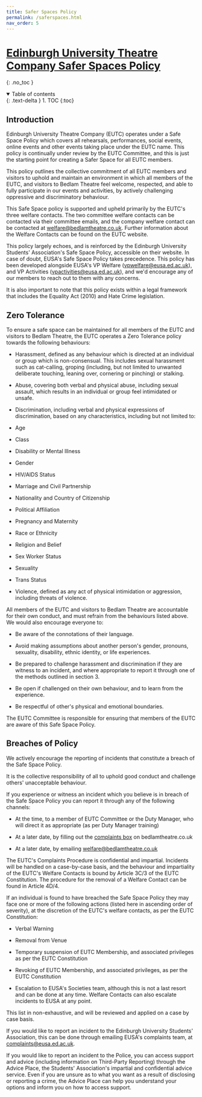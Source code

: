 ```yaml
---
title: Safer Spaces Policy
permalink: /saferspaces.html
nav_order: 5
---
```



# <span style="text-decoration:underline;">Edinburgh University Theatre Company Safer Spaces Policy</span>
{: .no_toc }

<details open markdown="block">
  <summary>
    Table of contents
  </summary>
  {: .text-delta }
1. TOC
{:toc}
</details>

## Introduction

Edinburgh University Theatre Company (EUTC) operates under a Safe Space Policy which covers all rehearsals, performances, social events, online events and other events taking place under the EUTC name. This policy is continually under review by the EUTC Committee, and this is just the starting point for creating a Safer Space for all EUTC members.

This policy outlines the collective commitment of all EUTC members and visitors to uphold and maintain an environment in which all members of the EUTC, and visitors to Bedlam Theatre feel welcome, respected, and able to fully participate in our events and activities, by actively challenging oppressive and discriminatory behaviour.

This Safe Space policy is supported and upheld primarily by the EUTC's three welfare contacts. The two committee welfare contacts can be contacted via their committee emails, and the company welfare contact can be contacted at welfare@bedlamtheatre.co.uk. Further information about the Welfare Contacts can be found on the EUTC website.

This policy largely echoes, and is reinforced by the Edinburgh University Students' Association's Safe Space Policy, accessible on their website. In case of doubt, EUSA's Safe Space Policy takes precedence. This policy has been developed alongside EUSA's VP Welfare (vpwelfare@eusa.ed.ac.uk), and VP Activities (vpactivities@eusa.ed.ac.uk), and we'd encourage any of our members to reach out to them with any concerns.

It is also important to note that this policy exists within a legal framework that includes the Equality Act (2010) and Hate Crime legislation.

##  Zero Tolerance

To ensure a safe space can be maintained for all members of the EUTC and visitors to Bedlam Theatre, the EUTC operates a Zero Tolerance policy towards the following behaviours:

-   Harassment, defined as any behaviour which is directed at an individual or group which is non-consensual. This includes sexual harassment such as cat-calling, groping (including, but not limited to unwanted deliberate touching, leaning over, cornering or pinching) or stalking.

-   Abuse, covering both verbal and physical abuse, including sexual assault, which results in an individual or group feel intimidated or unsafe.  

-   Discrimination, including verbal and physical expressions of discrimination, based on any characteristics, including but not limited to:

-   Age 

-   Class 

-   Disability or Mental Illness 

-   Gender 

-   HIV/AIDS Status 

-   Marriage and Civil Partnership 

-   Nationality and Country of Citizenship 

-   Political Affiliation 

-   Pregnancy and Maternity 

-   Race or Ethnicity 

-   Religion and Belief 

-   Sex Worker Status 

-   Sexuality 

-   Trans Status  

-   Violence, defined as any act of physical intimidation or aggression, including threats of violence.

All members of the EUTC and visitors to Bedlam Theatre are accountable for their own conduct, and must refrain from the behaviours listed above. We would also encourage everyone to:

-   Be aware of the connotations of their language.  

-   Avoid making assumptions about another person's gender, pronouns, sexuality, disability, ethnic identity, or life experiences.  

-   Be prepared to challenge harassment and discrimination if they are witness to an incident, and where appropriate to report it through one of the methods outlined in section 3.  

-   Be open if challenged on their own behaviour, and to learn from the experience.  

-   Be respectful of other's physical and emotional boundaries.

The EUTC Committee is responsible for ensuring that members of the EUTC are aware of this Safe Space Policy.

##  Breaches of Policy

We actively encourage the reporting of incidents that constitute a breach of the Safe Space Policy. 

It is the collective responsibility of all to uphold good conduct and challenge others' unacceptable behaviour. 

If you experience or witness an incident which you believe is in breach of the Safe Space Policy you can report it through any of the following channels:  

-   At the time, to a member of EUTC Committee or the Duty Manager, who will direct it as appropriate (as per Duty Manager training)   

-   At a later date, by filling out the [complaints box](https://www.bedlamtheatre.co.uk/complaints/) on bedlamtheatre.co.uk

-   At a later date, by emailing welfare@bedlamtheatre.co.uk

The EUTC's Complaints Procedure is confidential and impartial. Incidents will be handled on a case-by-case basis, and the behaviour and impartiality of the EUTC's Welfare Contacts is bound by Article 3C/3 of the EUTC Constitution. The procedure for the removal of a Welfare Contact can be found in Article 4D/4.

If an individual is found to have breached the Safe Space Policy they may face one or more of the following actions (listed here in ascending order of severity), at the discretion of the EUTC's welfare contacts, as per the EUTC Constitution:  

-   Verbal Warning  

-   Removal from Venue

-   Temporary suspension of EUTC Membership, and associated privileges as per the EUTC Constitution

-   Revoking of EUTC Membership, and associated privileges, as per the EUTC Constitution

-   Escalation to EUSA's Societies team, although this is not a last resort and can be done at any time. Welfare Contacts can also escalate incidents to EUSA at any point.

This list in non-exhaustive, and will be reviewed and applied on a case by case basis.

If you would like to report an incident to the Edinburgh University Students' Association, this can be done through emailing EUSA's complaints team, at complaints@eusa.ed.ac.uk.

If you would like to report an incident to the Police, you can access support and advice (including information on Third-Party Reporting) through the Advice Place, the Students' Association's impartial and confidential advice service. Even if you are unsure as to what you want as a result of disclosing or reporting a crime, the Advice Place can help you understand your options and inform you on how to access support.
